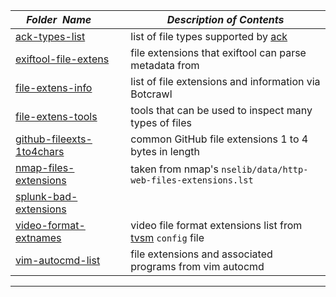 |&nbsp;&nbsp;&nbsp;&nbsp;_Folder&nbsp;&nbsp;Name_&nbsp;&nbsp;&nbsp;&nbsp;| _Description of Contents_
|:----------------|--------------------------------------------------------------------------------------------------------------------------------------------------------
| [ack-types-list](ack-types-list.md) | list of file types supported by [ack](https://beyondgrep.com "ack is a tool like grep, optimized for programmers")
| [exiftool-file-extens](exiftool-file-extens.txt) |  file extensions that exiftool can parse metadata from 
| [file-extens-info](file-extens-info.txt.xz) |  list of file extensions and information via Botcrawl 
| [file-extens-tools](file-extens-tools.txt) |  tools that can be used to inspect many types of files 
| [github-fileexts-1to4chars](github-fileexts-1to4chars.txt) |  common GitHub file extensions 1 to 4 bytes in length 
| [nmap-files-extensions](nmap-files-extensions.txt) |  taken from nmap's `nselib/data/http-web-files-extensions.lst` 
| [splunk-bad-extensions](splunk-bad-extensions.txt) |  
| [video-format-extnames](video-format-extnames.txt) | video file format extensions list from [tvsm](https://github.com/TonCherAmi/tvsm "A simple command-line TV show manager.") `config` file
| [vim-autocmd-list](vim-autocmd-list.txt) |  file extensions and associated programs from vim autocmd 

* * *

